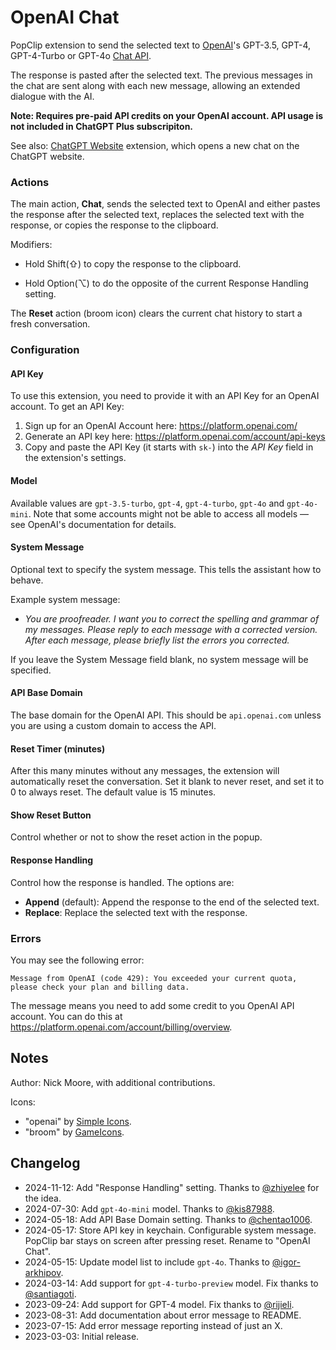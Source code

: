 # OpenAI Chat

PopClip extension to send the selected text to [OpenAI](https://openai.com/)'s GPT-3.5, GPT-4, GPT-4-Turbo or GPT-4o [Chat API](https://platform.openai.com/docs/api-reference/chat).

The response is pasted after the selected text. The previous messages in the chat are sent along with each new message, allowing an extended dialogue with the AI.

**Note: Requires pre-paid API credits on your OpenAI account. API usage is not included in ChatGPT Plus subscripiton.**

See also: [ChatGPT Website](https://www.popclip.app/extensions/x/73pbck) extension, which opens a new chat on the ChatGPT website.

### Actions

The main action, **Chat**, sends the selected text to OpenAI and
either pastes the response after the selected text, replaces the selected text
with the response, or copies the response to the clipboard.

Modifiers:

- Hold Shift(⇧) to copy the response to the clipboard.

- Hold Option(⌥) to do the opposite of the current Response Handling setting.

The **Reset** action (broom icon) clears the current chat history to start a
fresh conversation.

### Configuration

#### API Key

To use this extension, you need to provide it with an API Key for an OpenAI
account. To get an API Key:

1. Sign up for an OpenAI Account here: <https://platform.openai.com/>
2. Generate an API key here: <https://platform.openai.com/account/api-keys>
3. Copy and paste the API Key (it starts with `sk-`) into the _API Key_ field in
   the extension's settings.

#### Model

Available values are `gpt-3.5-turbo`, `gpt-4`, `gpt-4-turbo`, `gpt-4o` and `gpt-4o-mini`. Note that some accounts might not be able to access all models — see OpenAI's documentation for details.

#### System Message

Optional text to specify the system message. This tells the assistant how to behave.

Example system message:

- _You are proofreader. I want you to correct the spelling and grammar of my messages. Please reply to each message with a corrected version. After each message, please briefly list the errors you corrected._

If you leave the System Message field blank, no system message will be specified.

#### API Base Domain

The base domain for the OpenAI API. This should be `api.openai.com` unless you
are using a custom domain to access the API.

#### Reset Timer (minutes)

After this many minutes without any messages, the extension will automatically
reset the conversation. Set it blank to never reset, and set it to 0 to always
reset. The default value is 15 minutes.

#### Show Reset Button

Control whether or not to show the reset action in the popup.

#### Response Handling

Control how the response is handled. The options are:

- **Append** (default): Append the response to the end of the selected text.
- **Replace**: Replace the selected text with the response.

### Errors

You may see the following error:

`Message from OpenAI (code 429): You exceeded your current quota, please check your plan and billing data.`

The message means you need to add some credit to you OpenAI API account. You can do this at <https://platform.openai.com/account/billing/overview>.

## Notes

Author: Nick Moore, with additional contributions.

Icons:

- "openai" by [Simple Icons](https://simpleicons.org/).
- "broom" by [GameIcons](https://game-icons.net/).

## Changelog

- 2024-11-12: Add "Response Handling" setting. Thanks to [@zhiyelee](https://github.com/pilotmoon/PopClip-Extensions/pull/1250) for the idea.
- 2024-07-30: Add `gpt-4o-mini` model. Thanks to [@kis87988](https://github.com/pilotmoon/PopClip-Extensions/pull/1249).
- 2024-05-18: Add API Base Domain setting. Thanks to [@chentao1006](https://github.com/chentao1006).
- 2024-05-17: Store API key in keychain. Configurable system message. PopClip bar stays on screen after pressing reset. Rename to "OpenAI Chat".
- 2024-05-15: Update model list to include `gpt-4o`. Thanks to [@igor-arkhipov](https://github.com/igor-arkhipov).
- 2024-03-14: Add support for `gpt-4-turbo-preview` model. Fix thanks to [@santiagoti](https://github.com/santiagoti).
- 2023-09-24: Add support for GPT-4 model. Fix thanks to [@rijieli](https://github.com/pilotmoon/PopClip-Extensions/pull/1225).
- 2023-08-31: Add documentation about error message to README.
- 2023-07-15: Add error message reporting instead of just an X.
- 2023-03-03: Initial release.
